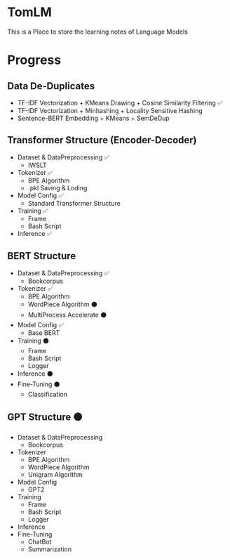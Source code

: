 # TomLM
This is a Place to store the learning notes of Language Models 

# Progress
## Data De-Duplicates
- TF-IDF Vectorization + KMeans Drawing + Cosine Similarity Filtering :white_check_mark:
- TF-IDF Vectorization + Minhashing + Locality Sensitive Hashing 
- Sentence-BERT Embedding + KMeans + SemDeDup 

## Transformer Structure (Encoder-Decoder)
- Dataset & DataPreprocessing :white_check_mark:
  - IWSLT
- Tokenizer :white_check_mark:
  - BPE Algorithm
  - .pkl Saving & Loding
- Model Config :white_check_mark:
  - Standard Transformer Structure
- Training :white_check_mark:
  - Frame
  - Bash Script
- Inference :white_check_mark:

## BERT Structure
- Dataset & DataPreprocessing :white_check_mark:
  - Bookcorpus
- Tokenizer :white_check_mark:
  - BPE Algorithm
  - WordPiece Algorithm ⚫
  - MultiProcess Accelerate ⚫
- Model Config :white_check_mark:
  - Base BERT
- Training ⚫
  - Frame
  - Bash Script
  - Logger
- Inference ⚫
- Fine-Tuning ⚫
  - Classification

## GPT Structure ⚫
- Dataset & DataPreprocessing 
  - Bookcorpus
- Tokenizer
  - BPE Algorithm
  - WordPiece Algorithm
  - Unigram Algorithm
- Model Config
  - GPT2
- Training
  - Frame
  - Bash Script
  - Logger
- Inference
- Fine-Tuning
  - ChatBot
  - Summarization


